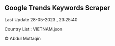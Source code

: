 

## Google Trends Keywords Scraper 
 
Last Update 28-05-2023 , 23:25:40

Country List :
VIETNAM.json



© Abdul Muttaqin 
